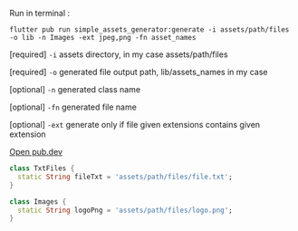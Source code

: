 Run in terminal :

`flutter pub run simple_assets_generator:generate -i assets/path/files -o lib -n Images -ext jpeg,png -fn asset_names`

[required] `-i` assets directory, in my case assets/path/files

[required] `-o` generated file output path, lib/assets_names in my case

[optional] `-n` generated class name

[optional] `-fn` generated file name

[optional] `-ext` generate only if file given extensions contains given extension 


[Open pub.dev](https://pub.dev/packages/simple_assets_generator)

```dart
class TxtFiles {
  static String fileTxt = 'assets/path/files/file.txt';
}
```

```dart
class Images {
  static String logoPng = 'assets/path/files/logo.png';
}
```
